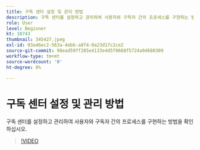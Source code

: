 ```yaml
---
title: 구독 센터 설정 및 관리 방법
description: 구독 센터를 설정하고 관리하여 사용자와 구독자 간의 프로세스를 구현하는 방법을 확인하십시오.
role: User
level: Beginner
kt: 10743
thumbnail: 345427.jpeg
exl-id: 03a46ec2-563a-4ebb-a8f4-0a23d17c2ce2
source-git-commit: 98ead59ff285e4133e4d5f0668f5724a9d680309
workflow-type: tm+mt
source-wordcount: '0'
ht-degree: 0%

---
```


# 구독 센터 설정 및 관리 방법

구독 센터를 설정하고 관리하여 사용자와 구독자 간의 프로세스를 구현하는 방법을 확인하십시오.

>[!VIDEO](https://video.tv.adobe.com/v/345427/?quality=12&learn=on)
